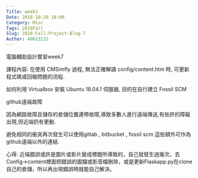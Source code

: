 ```yaml
---
Title: week1
Date: 2018-10-26 18:00
Category: Misc
Tags: 2018Fall
Slug: 2018-Fall-Project-Blog-7
Author: 40623132
---
```


電腦輔助設計實習week7

<!-- PELICAN_END_SUMMARY -->

課程內容:
在使用 CMSimfly 過程, 無法正確解讀 config/content.htm 時, 可更新程式碼或回報問題的流程.

如何利用 Virtualbox 安裝 Ubuntu 18.04.1 伺服器, 目的在自行建立 Fossil SCM

github遠端故障

因為網路故障且儲存的倉儲位置連帶故障,導致多數人進行遠端傳送,有些許的障礙出現,但近端扔有更動.

避免相同的衝突再次發生可以使用gitlab , bitbucket , fossil scm 這些額外可作為github遠端以外的連結.

心得:
近端錯誤或許是圖片或影片變成標題所導致的，自己就發生過幾次，去Config->content裡面把錯誤的圖檔或影音檔刪除，或是更新Flaskapp.py在clone自己的倉儲，所以再出現錯誤時就能自己解決。